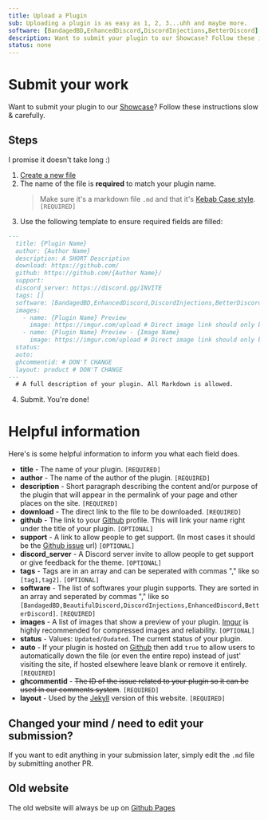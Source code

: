```yaml
---
title: Upload a Plugin
sub: Uploading a plugin is as easy as 1, 2, 3...uhh and maybe more.
software: [BandagedBD,EnhancedDiscord,DiscordInjections,BetterDiscord]
description: Want to submit your plugin to our Showcase? Follow these instructions slow & carefully to get your plugin featured for free!
status: none
---
```

# Submit your work
Want to submit your plugin to our [Showcase](https://betterdocs.us/plugins/)? Follow these instructions slow & carefully.

## Steps
I promise it doesn't take long :)

1. [Create a new file](https://github.com/MrRobotjs/BetterDocs-React/new/master/src/plugins)
2. The name of the file is **required** to match your plugin name.
    > Make sure it's a markdown file `.md` and that it's [Kebab Case style](http://wiki.c2.com/?KebabCase). `[REQUIRED]`
3. Use the following template to ensure required fields are filled:
```md
---
  title: {Plugin Name}
  author: {Author Name}
  description: A SHORT Description
  download: https://github.com/
  github: https://github.com/{Author Name}/
  support:
  discord_server: https://discord.gg/INVITE
  tags: []
  software: [BandagedBD,EnhancedDiscord,DiscordInjections,BetterDiscord]
  images:
    - name: {Plugin Name} Preview
      image: https://imgur.com/upload # Direct image link should only be used here. Imgur isn't required but if it isn't used then further inspection will happen
    - name: {Plugin Name} Preview - {Image Name}
      image: https://imgur.com/upload # Direct image link should only be used here. Imgur isn't required but if it isn't used then further inspection will happen
  status:
  auto:
  ghcommentid: # DON'T CHANGE
  layout: product # DON'T CHANGE
---
  # A full description of your plugin. All Markdown is allowed.
```
  4. Submit. You're done!

# Helpful information
Here's is some helpful information to inform you what each field does.
  - **title** - The name of your plugin. `[REQUIRED]`
  - **author** - The name of the author of the plugin. `[REQUIRED]`
  - **description** - Short paragraph describing the content and/or purpose of the plugin that will appear in the permalink of your page and other places on the site. `[REQUIRED]`
  - **download** - The direct link to the file to be downloaded. `[REQUIRED]`
  - **github** - The link to your [Github](https://github.com/) profile. This will link your name right under the title of your plugin. `[OPTIONAL]`
  - **support** - A link to allow people to get support. (In most cases it should be the [Github issue](https://guides.github.com/features/issues/) url) `[OPTIONAL]`
  - **discord_server** - A Discord server invite to allow people to get support or give feedback for the theme. `[OPTIONAL]`
  - **tags** - Tags are in an array and can be seperated with commas "," like so `[tag1,tag2]`. `[OPTIONAL]`
  - **software** - The list of softwares your plugin supports. They are sorted in an array and seperated by commas "," like so `[BandagedBD,BeautifulDiscord,DiscordInjections,EnhancedDiscord,BetterDiscord]`. `[REQUIRED]`
  - **images** - A list of images that show a preview of your plugin. [Imgur](https://imgur.com) is highly recommended for compressed images and reliability. `[OPTIONAL]`
  - **status** - Values: `Updated/Oudated`. The current status of your plugin.
  - **auto** - If your plugin is hosted on [Github](https://github.com) then add `true` to allow users to automatically down the file (or even the entire repo) instead of just' visiting the site, if hosted elsewhere leave blank or remove it entirely. `[REQUIRED]`
  - **ghcommentid** - ~~The ID of the issue related to your plugin so it can be used in our comments system~~. `[REQUIRED]` 
  - **layout** - Used by the [Jekyll](https://github.com//MrRobotjs/BetterDocs/) version of this website. `[REQUIRED]` 

## Changed your mind / need to edit your submission?
If you want to edit anything in your submission later, simply edit the `.md` file by submitting another PR.

## Old website
The old website will always be up on [Github Pages](https://betterdocs.netlify.com/)